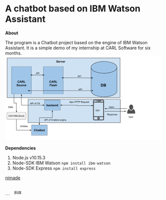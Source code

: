 <h1>A chatbot based on IBM Watson Assistant</h1>


**About** 

The program is a Chatbot project based on the engine of IBM Watson Assistant. It is a simple demo of my internship at CARL Software for six months. 
![image](https://github.com/pain2gain/Chatbot_IBM_Watson/raw/master/Images/Architeture.png)

**Dependencies** 
1. Node.js v10.15.3 
2. Node-SDK IBM Watson `npm install ibm-watson`
3. Node-SDK Express `npm install express`


[nimade](google.com)

~~~~ 消除线

__  斜体
